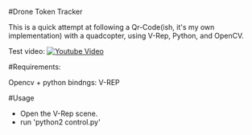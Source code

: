 #Drone Token Tracker

This is a quick attempt at following a Qr-Code(ish, it's my own 
implementation) with a quadcopter, using V-Rep, Python, and OpenCV.

Test video:
[![Youtube Video](https://img.youtube.com/vi/eOVGtMehmpI/maxresdefault.jpg)](https://www.youtube.com/watch?v=eOVGtMehmpI)

#Requirements:

Opencv + python bindngs:
V-REP

#Usage

 - Open the V-Rep scene.
 - run 'python2 control.py'

